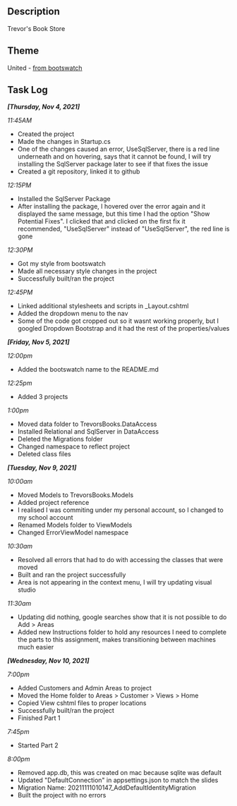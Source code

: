 ﻿## Description

Trevor's Book Store

## Theme

United - [from bootswatch](https://bootswatch.com/united/)

## Task Log

***[Thursday, Nov 4, 2021]***

*11:45AM*

- Created the project
- Made the changes in Startup.cs
- One of the changes caused an error, UseSqlServer, there is a red line underneath and on hovering,
says that it cannot be found, I will try installing the SqlServer package later to see if that fixes the issue
- Created a git repository, linked it to github

*12:15PM*

- Installed the SqlServer Package
- After installing the package, I hovered over the error again and it displayed the same message,
but this time I had the option "Show Potential Fixes". I clicked that and clicked on the first fix
it recommended, "UseSqlServer" instead of "UseSqlServer", the red line is gone

*12:30PM*

- Got my style from bootswatch
- Made all necessary style changes in the project
- Successfully built/ran the project

*12:45PM*

- Linked additional stylesheets and scripts in _Layout.cshtml
- Added the dropdown menu to the nav
- Some of the code got cropped out so it wasnt working properly, but I googled
Dropdown Bootstrap and it had the rest of the properties/values

***[Friday, Nov 5, 2021]***

*12:00pm*

- Added the bootswatch name to the README.md

*12:25pm*

- Added 3 projects

*1:00pm*

- Moved data folder to TrevorsBooks.DataAccess
- Installed Relational and SqlServer in DataAccess
- Deleted the Migrations folder
- Changed namespace to reflect project
- Deleted class files

***[Tuesday, Nov 9, 2021]***

*10:00am*

- Moved Models to TrevorsBooks.Models
- Added project reference
- I realised I was commiting under my personal account, so I changed to my school account
- Renamed Models folder to ViewModels
- Changed ErrorViewModel namespace

*10:30am*

- Resolved all errors that had to do with accessing the classes that were moved
- Built and ran the project successfully
- Area is not appearing in the context menu, I will try updating visual studio

*11:30am*

- Updating did nothing, google searches show that it is not possible to do Add > Areas
- Added new Instructions folder to hold any resources I need to complete the parts to this assignment,
makes transitioning between machines much easier

***[Wednesday, Nov 10, 2021]***

*7:00pm*

- Added Customers and Admin Areas to project
- Moved the Home folder to Areas > Customer > Views > Home
- Copied View cshtml files to proper locations
- Successfully built/ran the project
- Finished Part 1

*7:45pm*

- Started Part 2

*8:00pm*

- Removed app.db, this was created on mac because sqlite was default
- Updated "DefaultConnection" in appsettings.json to match the slides
- Migration Name: 20211111010147_AddDefaultIdentityMigration
- Built the project with no errors